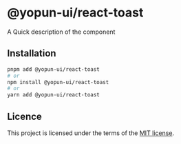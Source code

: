 # @yopun-ui/react-toast

A Quick description of the component

## Installation

```sh
pnpm add @yopun-ui/react-toast
# or
npm install @yopun-ui/react-toast
# or
yarn add @yopun-ui/react-toast
```

## Licence

This project is licensed under the terms of the
[MIT license](https://github.com/yopundotcom/yopun-ui/blob/master/LICENSE).
